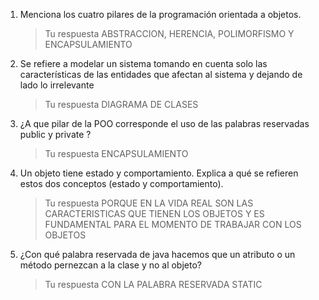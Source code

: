 1. Menciona los cuatro pilares de la programación orientada a objetos.
    > Tu respuesta
ABSTRACCION, HERENCIA, POLIMORFISMO Y ENCAPSULAMIENTO
1. Se refiere a modelar un sistema tomando en cuenta solo las características de las entidades que afectan al sistema y dejando de lado lo irrelevante
    > Tu respuesta
DIAGRAMA DE CLASES
1. ¿A que pilar de la POO corresponde el uso de las palabras reservadas public y private ?
    > Tu respuesta
ENCAPSULAMIENTO
1. Un objeto tiene estado y comportamiento. Explica a qué se refieren estos dos conceptos (estado y comportamiento).
    > Tu respuesta 
PORQUE EN LA VIDA REAL SON LAS CARACTERISTICAS QUE TIENEN LOS OBJETOS  Y ES FUNDAMENTAL PARA EL MOMENTO DE TRABAJAR CON LOS OBJETOS
1. ¿Con qué palabra reservada de java hacemos que un atributo o un método pernezcan a la clase y no al objeto?
    > Tu respuesta 
CON LA PALABRA RESERVADA STATIC 
